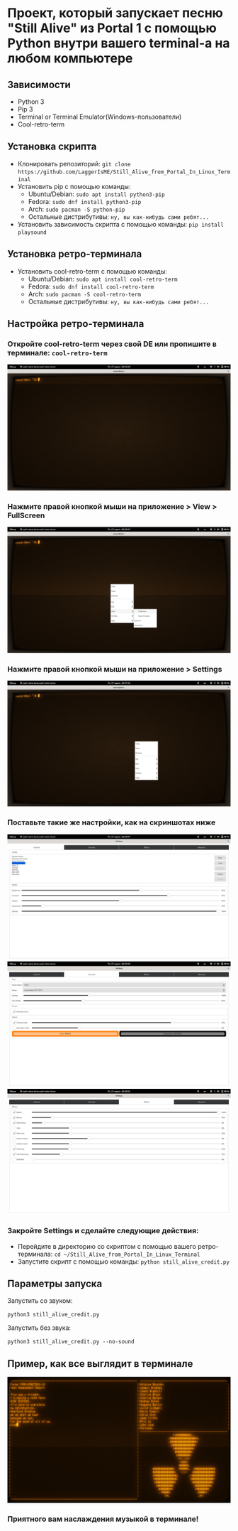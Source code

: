 # Проект, который запускает песню "Still Alive" из Portal 1 с помощью Python внутри вашего terminal-а на любом компьютере

## Зависимости
* Python 3
* Pip 3
* Terminal or Terminal Emulator(Windows-пользователи)
* Сool-retro-term

## Установка скрипта
* Клонировать репозиторий: `git clone https://github.com/LaggerIsME/Still_Alive_from_Portal_In_Linux_Terminal`
* Установить pip с помощью команды:
  * Ubuntu/Debian: `sudo apt install python3-pip`
  * Fedora: `sudo dnf install python3-pip`
  * Arch: `sudo pacman -S python-pip`
  * Остальные дистрибутивы: `ну, вы как-нибудь сами ребят...`
* Установить зависимость скрипта с помощью команды: `pip install playsound`

## Установка ретро-терминала
* Установить cool-retro-term с помощью команды:
  * Ubuntu/Debian: `sudo apt install cool-retro-term`
  * Fedora: `sudo dnf install cool-retro-term`
  * Arch: `sudo pacman -S cool-retro-term`
  * Остальные дистрибутивы: `ну, вы как-нибудь сами ребят...`

## Настройка ретро-терминала
### Откройте cool-retro-term через свой DE или пропишите в терминале: `cool-retro-term`
![](step1.jpg)
### Нажмите правой кнопкой мыши на приложение > View > FullScreen
![](step2.jpg)
### Нажмите правой кнопкой мыши на приложение > Settings
![](step3.jpg)
### Поставьте такие же настройки, как на скриншотах ниже 
![](step4.jpg)
![](step5.jpg)
![](step6.jpg)
### Закройте Settings и сделайте следующие действия:
* Перейдите в директорию со скриптом с помощью вашего ретро-терминала: `cd ~/Still_Alive_from_Portal_In_Linux_Terminal`
* Запустите скрипт с помощью команды: `python still_alive_credit.py`

## Параметры запуска

Запустить со звуком:

```
python3 still_alive_credit.py
```

Запустить без звука:

```
python3 still_alive_credit.py --no-sound
```

## Пример, как все выглядит в терминале

![](still_alive_linux.jpg)

### Приятного вам наслаждения музыкой в терминале!